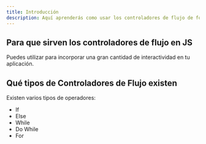 ```yaml
---
title: Introducción
description: Aquí aprenderás como usar los controladores de flujo de forma simple pero completa.
---
```


## Para que sirven los controladores de flujo en JS
Puedes utilizar para incorporar una gran cantidad de interactividad en tu aplicación.

## Qué tipos de Controladores de Flujo existen
Existen varios tipos de operadores:
- If
- Else
- While
- Do While
- For